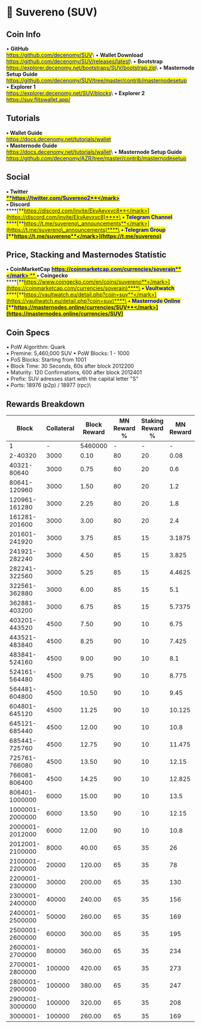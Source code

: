 # 🔸 Suvereno (SUV)

## Coin Info

• **GitHub**\
[<mark style="color:blue;">https://github.com/decenomy/SUV</mark>](https://github.com/decenomy/SUV)<mark style="color:blue;"></mark>\ <mark style="color:blue;"></mark>• **Wallet Download**\
[<mark style="color:blue;">https://github.com/decenomy/SUV/releases/latest</mark>](https://github.com/decenomy/SUV/releases/latest)<mark style="color:blue;"></mark>\ <mark style="color:blue;"></mark>• **Bootstrap**\
[<mark style="color:blue;">https://explorer.decenomy.net/bootstraps/SUV/bootstrap.zip</mark>](https://explorer.decenomy.net/bootstraps/SUV/bootstrap.zip)<mark style="color:blue;"></mark>\ <mark style="color:blue;"></mark>• **Masternode Setup Guide**\
[<mark style="color:blue;">https://github.com/decenomy/SUV/tree/master/contrib/masternodesetup</mark>](https://github.com/decenomy/SUV/tree/master/contrib/masternodesetup)\
• **Explorer 1** \
[<mark style="color:blue;">https://explorer.decenomy.net/SUV/blocks</mark>](https://explorer.decenomy.net/SUV/blocks)<mark style="color:blue;"></mark>\ <mark style="color:blue;"></mark>• **Explorer 2**\
[<mark style="color:blue;">https://suv.flitswallet.app/</mark>](https://suv.flitswallet.app/)<mark style="color:blue;"></mark>

## Tutorials

**• Wallet Guide**\
[<mark style="color:blue;">https://docs.decenomy.net/tutorials/wallet</mark>](../tutorials/wallet/)\
**• Masternode Guide**\
[<mark style="color:blue;">https://docs.decenomy.net/tutorials/wallet</mark>](../tutorials/wallet/)<mark style="color:blue;"></mark>\ <mark style="color:blue;"></mark>• **Masternode Setup Guide**\
[<mark style="color:blue;">https://github.com/decenomy/AZR/tree/master/contrib/masternodesetup</mark>](https://github.com/decenomy/AZR/tree/master/contrib/masternodesetup)

## Social

**• Twitter**\
****[<mark style="color:blue;">**https://twitter.com/Suvereno2**</mark> ](https://twitter.com/Suvereno2)****\
**• Discord**\
****[<mark style="color:blue;">**https://discord.com/invite/EkvAevxvc8**</mark>](https://discord.com/invite/EkvAevxvc8)****\
**• Telegram Channel**\
****[<mark style="color:blue;">**https://t.me/suvereno\_announcements**</mark>](https://t.me/suvereno\_announcements)****\
**• Telegram Group**\
****[<mark style="color:blue;">**https://t.me/suvereno**</mark>](https://t.me/suvereno)<mark style="color:blue;">****</mark>

## Price, Stacking and Masternodes Statistic

**• CoinMarketCap**                                         [<mark style="color:blue;">**https://coinmarketcap.com/currencies/soverain**</mark>** ** ](https://coinmarketcap.com/currencies/soverain)                                                                               **• Coingecko**\
****[<mark style="color:blue;">**https://www.coingecko.com/en/coins/suvereno**</mark>](https://coinmarketcap.com/currencies/soverain)****\
**• Vaultwatch**\
****[<mark style="color:blue;">**https://vaultwatch.eu/detail.php?coin=suv**</mark>](https://vaultwatch.eu/detail.php?coin=suv)****\
**• Masternode Online**\
****[<mark style="color:blue;">**https://masternodes.online/currencies/SUV**</mark>](https://masternodes.online/currencies/SUV)<mark style="color:blue;">****</mark>

## Coin Specs

• PoW Algorithm: Quark\
• Premine: 5,460,000 SUV • PoW Blocks: 1 - 1000 \
• PoS Blocks: Starting from 1001\
• Block Time: 30 Seconds, 60s after block 2012200\
• Maturity: 120 Confirmations, 600 after block 2012401\
• Prefix: SUV adresses start with the capital letter "S"\
• Ports: 18976 (p2p) / 18977 (rpc)\


## Rewards Breakdown

| Block           | Collateral | Block Reward | MN Reward % | Staking Reward % | MN Reward | Staker Reward |
| --------------- | ---------- | ------------ | ----------- | ---------------- | --------- | ------------- |
| 1               | -          | 5460000      | -           | -                | -         | -             |
| 2-40320         | 3000       | 0.10         | 80          | 20               | 0.08      | 0.02          |
| 40321-80640     | 3000       | 0.75         | 80          | 20               | 0.6       | 0.15          |
| 80641-120960    | 3000       | 1.50         | 80          | 20               | 1.2       | 0.30          |
| 120961-161280   | 3000       | 2.25         | 80          | 20               | 1.8       | 0.45          |
| 161281-201600   | 3000       | 3.00         | 80          | 20               | 2.4       | 0.60          |
| 201601-241920   | 3000       | 3.75         | 85          | 15               | 3.1875    | 0.5625        |
| 241921-282240   | 3000       | 4.50         | 85          | 15               | 3.825     | 0.675         |
| 282241-322560   | 3000       | 5.25         | 85          | 15               | 4.4625    | 0.7875        |
| 322561-362880   | 3000       | 6.00         | 85          | 15               | 5.1       | 0.9           |
| 362881-403200   | 3000       | 6.75         | 85          | 15               | 5.7375    | 0.975         |
| 403201-443520   | 4500       | 7.50         | 90          | 10               | 6.75      | 0.75          |
| 443521-483840   | 4500       | 8.25         | 90          | 10               | 7.425     | 0.825         |
| 483841-524160   | 4500       | 9.00         | 90          | 10               | 8.1       | 0.9           |
| 524161-564480   | 4500       | 9.75         | 90          | 10               | 8.775     | 0.975         |
| 564481-604800   | 4500       | 10.50        | 90          | 10               | 9.45      | 1.05          |
| 604801-645120   | 4500       | 11.25        | 90          | 10               | 10.125    | 1.125         |
| 645121-685440   | 4500       | 12.00        | 90          | 10               | 10.8      | 1.2           |
| 685441-725760   | 4500       | 12.75        | 90          | 10               | 11.475    | 1.275         |
| 725761-766080   | 4500       | 13.50        | 90          | 10               | 12.15     | 1.35          |
| 766081-806400   | 4500       | 14.25        | 90          | 10               | 12.825    | 1.425         |
| 806401-1000000  | 6000       | 15.00        | 90          | 10               | 13.5      | 1.5           |
| 1000001-2000000 | 6000       | 13.50        | 90          | 10               | 12.15     | 1.35          |
| 2000001-2012000 | 6000       | 12.00        | 90          | 10               | 10.8      | 1.2           |
| 2012001-2100000 | 8000       | 40.00        | 65          | 35               | 26        | 14            |
| 2100001-2200000 | 20000      | 120.00       | 65          | 35               | 78        | 42            |
| 2200001-2300000 | 30000      | 200.00       | 65          | 35               | 130       | 70            |
| 2300001-2400000 | 40000      | 240.00       | 65          | 35               | 156       | 84            |
| 2400001-2500000 | 50000      | 260.00       | 65          | 35               | 169       | 91            |
| 2500001-2600000 | 60000      | 300.00       | 65          | 35               | 195       | 105           |
| 2600001-2700000 | 80000      | 360.00       | 65          | 35               | 234       | 126           |
| 2700001-2800000 | 100000     | 420.00       | 65          | 35               | 273       | 147           |
| 2800001-2900000 | 100000     | 380.00       | 65          | 35               | 247       | 133           |
| 2900001-3000000 | 100000     | 320.00       | 65          | 35               | 208       | 112           |
| 3000001-        | 100000     | 260.00       | 65          | 35               | 169       | 91            |
